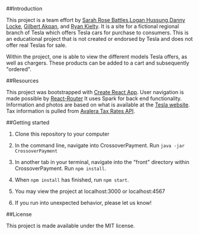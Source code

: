 ##Introduction

This project is a team effort by [Sarah Rose Battles](https://github.com/srosebattles),[Logan Hussung](https://github.com/LoganHussung),[Danny Locke](https://github.com/DannyLocke), [Gilbert Akpan](https://github.com/gilbertojnr), and [Ryan Kielty](https://github.com/ryankielty). It is a site for a fictional regional branch of Tesla which offers Tesla cars for purchase to consumers. This is an educational project that is not created or endorsed by Tesla and does not offer real Teslas for sale.

Within the project, one is able to view the different models Tesla offers, as well as chargers. These products can be added to a cart and subsequently "ordered".

##Resources

This project was bootstrapped with [Create React App](https://github.com/facebookincubator/create-react-app). User navigation is made possible by [React-Router](https://github.com/ReactTraining/react-router) It uses Spark for back end functionality. Information and photos are based on what is available at the [Tesla website](www.tesla.com). Tax information is pulled from [Avalera Tax Rates API](http://taxratesapi.avalara.com/).

##Getting started

1. Clone this repository to your computer

2. In the command line, navigate into CrossoverPayment. Run `java -jar CrossoverPayment`

3. In another tab in your terminal, navigate into the "front" directory within CrossoverPayment. Run `npm install`.

4. When `npm install` has finished, run `npm start`.

5. You may view the project at localhost:3000 or localhost:4567

6. If you run into unexpected behavior, please let us know!

##License

This project is made available under the MIT license.
